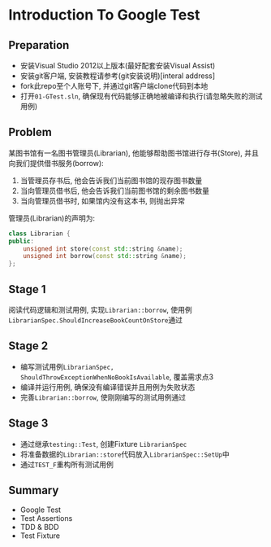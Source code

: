 Introduction To Google Test
===========
## Preparation
* 安装Visual Studio 2012以上版本(最好配套安装Visual Assist)
* 安装git客户端, 安装教程请参考(git安装说明)[interal address]
* fork此repo至个人账号下, 并通过git客户端clone代码到本地
* 打开`01-GTest.sln`, 确保现有代码能够正确地被编译和执行(请忽略失败的测试用例)

## Problem
某图书馆有一名图书管理员(Librarian), 他能够帮助图书馆进行存书(Store), 并且向我们提供借书服务(borrow):
1. 当管理员存书后, 他会告诉我们当前图书馆的现存图书数量
2. 当向管理员借书后, 他会告诉我们当前图书馆的剩余图书数量
3. 当向管理员借书时, 如果馆内没有这本书, 则抛出异常

管理员(Librarian)的声明为:
``` c++
class Librarian {
public:
	unsigned int store(const std::string &name);
	unsigned int borrow(const std::string &name);
};
```

## Stage 1
阅读代码逻辑和测试用例, 实现`Librarian::borrow`, 使用例`LibrarianSpec.ShouldIncreaseBookCountOnStore`通过

## Stage 2
* 编写测试用例`LibrarianSpec, ShouldThrowExceptionWhenNoBookIsAvailable`, 覆盖需求点3
* 编译并运行用例, 确保没有编译错误并且用例为失败状态
* 完善`Librarian::borrow`, 使刚刚编写的测试用例通过

## Stage 3
* 通过继承`testing::Test`, 创建Fixture `LibrarianSpec`
* 将准备数据的`Librarian::store`代码放入`LibrarianSpec::SetUp`中
* 通过`TEST_F`重构所有测试用例

## Summary
* Google Test
* Test Assertions
* TDD & BDD
* Test Fixture
